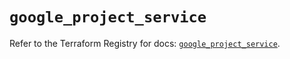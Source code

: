 # `google_project_service`

Refer to the Terraform Registry for docs: [`google_project_service`](https://registry.terraform.io/providers/hashicorp/google-beta/5.17.0/docs/resources/google_project_service).
